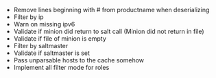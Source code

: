 * Remove lines beginning with # from productname when deserializing
* Filter by ip
* Warn on missing ipv6
* Validate if minion did return to salt call (Minion did not return in file)
* Validate if file of minion is empty
* Filter by saltmaster
* Validate if saltmaster is set
* Pass unparsable hosts to the cache somehow
* Implement all filter mode for roles
